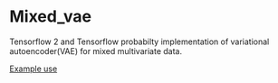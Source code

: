 # Mixed_vae
Tensorflow 2 and Tensorflow probabilty implementation of variational autoencoder(VAE) for mixed multivariate data.

[Example use](Notebooks/example_use.md)
